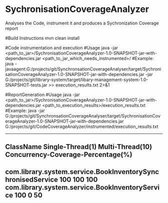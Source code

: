 # SychronisationCoverageAnalyzer
Analyses the Code, instrument it and produces a Sychronization Coverage report

#Build Instructions
mvn clean install


#Code instrumentation and execution
#Usage
java -jar <path_to_jar>/SychronisationCoverageAnalyzer-1.0-SNAPSHOT-jar-with-dependencies.jar <path_to_jar_which_needs_instrumented>/<jar>
#Example:
 java -javaagent:G:/projects/git/SynchronsationCoverageAnalyser/target/SychronisationCoverageAnalyzer-1.0-SNAPSHOT-jar-with-dependencies.jar -jar G:/projects/git/library-system/target/libary-management-system-1.0-SNAPSHOT-tests.jar >> execution_results.txt 2>&1


#ReportGeneration
#Usage
java -jar <path_to_jar>/SychronisationCoverageAnalyzer-1.0-SNAPSHOT-jar-with-dependencies.jar <path_to_execution_results>/execution_results.txt
#Example:
 java -jar G:/projects/git/SynchronsationCoverageAnalyser/target/SychronisationCoverageAnalyzer-1.0-SNAPSHOT-jar-with-dependencies.jar  G:/projects/git/CodeCoverageAnalyzer/instrumented/execution_results.txt

-----------------------------------------------------------------------------------------------------------------------------------------------
ClassName                                                      Single-Thread(1)       Multi-Thread(10)       Concurrency-Coverage-Percentage(%)
-----------------------------------------------------------------------------------------------------------------------------------------------
com.library.system.service.BookInventorySynchronisedService    100                    100                    100
com.library.system.service.BookInventoryService                100                      0                    50
-----------------------------------------------------------------------------------------------------------------------------------------------

